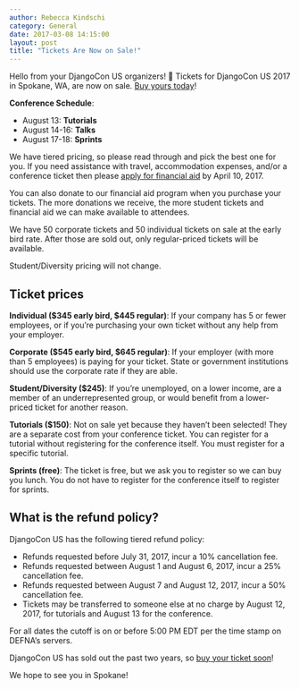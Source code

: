 ```yaml
---
author: Rebecca Kindschi
category: General
date: 2017-03-08 14:15:00
layout: post
title: "Tickets Are Now on Sale!"
---
```


Hello from your DjangoCon US organizers! :wave: Tickets for DjangoCon US 2017 in Spokane, WA, are now on sale. [Buy yours today](https://ti.to/defna/djangocon-us-2017)!

**Conference Schedule**:

- August 13: **Tutorials**
- August 14-16: **Talks**
- August 17-18: **Sprints**

We have tiered pricing, so please read through and pick the best one for you. If you need assistance with travel, accommodation expenses, and/or a conference ticket then please [apply for financial aid](https://docs.google.com/forms/d/e/1FAIpQLSeAv0EiZlrNISofSaZNyf7INq86Ayka8ZV_aEWHr97ptUP26A/viewform?c=0&w=1) by April 10, 2017.

You can also donate  to our financial aid program when you purchase your tickets. The more donations we receive, the more student tickets and financial aid we can make available to attendees.

We have 50 corporate tickets and 50 individual tickets on sale at the early bird rate. After those are sold out, only regular-priced tickets will be available.

Student/Diversity pricing will not change.

## Ticket prices

**Individual ($345 early bird, $445 regular)**: If your company has 5 or fewer employees, or if you’re purchasing your own ticket without any help from your employer.

**Corporate ($545 early bird, $645 regular)**: If your employer (with more than 5 employees) is paying for your ticket. State or government institutions should use the corporate rate if they are able.

**Student/Diversity ($245)**: If you’re unemployed, on a lower income, are a member of an underrepresented group, or would benefit from a lower-priced ticket for another reason.

**Tutorials ($150)**: Not on sale yet because they haven’t been selected! They are a separate cost from your conference ticket. You can register for a tutorial without registering for the conference itself. You must register for a specific tutorial.

**Sprints (free)**: The ticket is free, but we ask you to register so we can buy you lunch. You do not have to register for the conference itself to register for sprints.

## What is the refund policy?

DjangoCon US has the following tiered refund policy:

- Refunds requested before July 31, 2017, incur a 10% cancellation fee.
- Refunds requested between August 1 and August 6, 2017, incur a 25% cancellation fee.
- Refunds requested between August 7 and August 12, 2017, incur a 50% cancellation fee.
- Tickets may be transferred to someone else at no charge by August 12, 2017, for tutorials and August 13 for the conference.

For all dates the cutoff is on or before 5:00 PM EDT per the time stamp on DEFNA’s servers.

DjangoCon US has sold out the past two years, so [buy your ticket soon](https://ti.to/defna/djangocon-us-2017)!

We hope to see you in Spokane!
